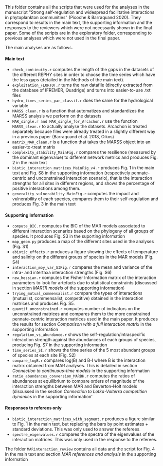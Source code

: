 This folder contains all the scripts that were used for the analyses in the manuscript "Strong self-regulation and widespread facilitative interactions in phytoplankton communities" (Picoche & Barraquand 2020). They correspond to results in the main text, the supporting information and the responses to the reviewers which were not necessarily shown in the final paper. Some of the scripts are in the exploratory folder, corresponding to previous analyses which were not used in the final paper. 

The main analyses are as follows. 

#### Main text
*  `check_continuity.r` computes the length of the gaps in the datasets of the different REPHY sites in order to choose the time series which have the less gaps (detailed in the Methods of the main text).
*  `exploitation_FLORTOT.r` turns the raw datafile (directly extracted from the database of IFREMER, Quadrige) and turns into easier-to-use .txt files
*  `hydro_times_series_par_classif.r` does the same for the hydrological variable  
*  `MARSS_clean.r` is a function that automatizes and standardizes the MARSS analysis we perform on the datasets 
*  `MAR_single.r and MAR_single_for_Arcachon.r` use the function `MARSS_clean.r` to actually analyse the datasets. Arcachon is treated separately because files were already treated in a slightly different way in a previous paper (Barraquand et al. 2018, Oikos)
*  `matrix_MAR_clean.r` is a function that takes the MARSS object into an easier-to-treat matrix 
*  `complexity_stability_MainFig.r` compares the resilience (measured by the dominant eigenvalue) to different network metrics and produces Fig. 2 in the main text
*  `biotic_interaction_matrices_MainFig_v4.r` produces Fig. 1 in the main text and Fig. S8 in the supporting information (respectively pennate-centric and unconstrained interaction scenario), that is the interaction strengths for all sites in different regions, and shows the percentage of positive interactions among them.  
*  `generality_vulnerability_MainFig.r` computes the impact and vulnerability of each species, compares them to their self-regulation and produces Fig. 3 in the main text 

#### Supporting Information
*  `compute_BIC.r` computes the BIC of the MAR models associated to different interaction scenarios based on the phylogeny of all groups of species. It produces Fig. S3 in the suporting information
*  `map_geom.py` produces a map of the different sites used in the analyses (Fig. S1)
*  `abiotic_effects.r` produces a figure showing the effects of temperature and salinity on the different groups of species in the MAR models (Fig. S4)  
*  `interaction_moy_var_SIFig.r` compares the mean and variance of the intra- and intertaxa interaction strengths (Fig. S6) 
*  `new_hessian.r` computes the Fisher Information matrix of the interaction parameters to look for artefacts due to statistical constraints (discussed in section *MAR(1) models* of the supporting information)
*  `trying_mutual_commensalist.r` compare the types of interactions (mutualist, commensalist, competitive) obtained in the interaction matrices and produces Fig. S5.
*  `quantif_unconstrained.r` computes number of indicators on the unconstrained matrices and compares them to the more constrained pennate-centric interaction matrices used in the main paper. It produces the results for section *Comparison with a full interaction matrix* in the supporting information
*  `regulation_vs_abundance.r` shows the self-regulation/intraspecific interaction strength against the abundances of each groups of species, producing Fig. S7 in the supporting information 
*  `time_series_SI.r` shows the time series of the 5 most abundant groups of species at each site (Fig. S2)
*  `compare_logB.r` compares log(B) and B-I where B is the interaction matrix obtained from MAR analyses. This is detailed in section *Connection to continuous-time models* in the supporting information
*  `ratio_abundances_conversion_MARBH.r` computes the ratios of abundances at equilibrium to compare orders of magnitude of the interaction strengths between MAR and Beverton-Holt models (discussed in the section *Connection to Lotka-Volterra competition dynamics* in the supporting information'


#### Responses to referees only
*  `biotic_interaction_matrices_with_segment.r` produces a figure similar to Fig. 1 in the main text, but replacing the bars by point estimates + standard deviations. This was only used to answer the referees. 
*  `spectre_eigenvalues.r` compares the spectra of the eigenvalues of the interaction matrices. This was only used in the response to the referees.


The folder `MARinteraction_review` contains all data and the script for Fig. 4 in the main text and section *MAR references and analysis* in the supporting information
